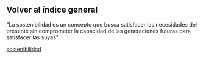 ## Volver al índice general

"La sostenibilidad es un concepto que busca satisfacer las necesidades del presente sin comprometer la capacidad de las generaciones futuras para satisfacer las suyas"

[sostenibilidad](img/sostenibilidad.jpg)
